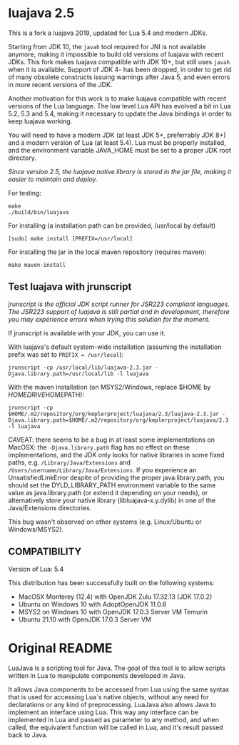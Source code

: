 luajava 2.5
===========

This is a fork a luajava 2019, updated for Lua 5.4 and modern JDKs.

Starting from JDK 10, the `javah` tool required for JNI is not available anymore, making it impossible
to build old versions of luajava with recent JDKs. This fork makes luajava compatible with JDK 10+,
but still uses `javah` when it is available. Support of JDK 4- has been dropped, in order to get rid
of many obsolete constructs issuing warnings after Java 5, and even errors in more recent versions of the JDK.

Another motivation for this work is to make luajava compatible with recent versions of the Lua language.
The low level Lua API has evolved a bit in Lua 5.2, 5.3 and 5.4, making it necessary to update the
Java bindings in order to keep luajava working.

You will need to have a modern JDK (at least JDK 5+, preferrably JDK 8+) and a modern version of Lua (at least 5.4).
Lua must be properly installed, and the environment variable JAVA_HOME must be set to a proper JDK root directory.

*Since version 2.5, the luajava native library is stored in the jar file, making it easier to maintain and deploy.*

For testing:
```
make
./build/bin/luajava
```

For installing (a installation path can be provided, /usr/local by default)
```
[sudo] make install [PREFIX=/usr/local]
```

For installing the jar in the local maven repository (requires maven):
```
make maven-install
```

## Test luajava with jrunscript

*jrunscript is the official JDK script runner for JSR223 compliant languages. The JSR223 support of luajava is still partial and in development, therefore you may experience errors when trying this solution for the moment.*

If jrunscript is available with your JDK, you can use it.

With luajava's default system-wide installation (assuming the installation prefix was set to `PREFIX = /usr/local`):

`jrunscript -cp /usr/local/lib/luajava-2.3.jar -Djava.library.path=/usr/local/lib -l luajava`

With the maven installation (on MSYS2/Windows, replace $HOME by $HOMEDRIVE$HOMEPATH):

`jrunscript -cp $HOME/.m2/repository/org/keplerproject/luajava/2.3/luajava-2.3.jar -Djava.library.path=$HOME/.m2/repository/org/keplerproject/luajava/2.3 -l luajava`

CAVEAT: there seems to be a bug in at least some implementations on MacOSX: the `-Djava.library.path` flag has no effect on these implementations, and the JDK only looks for native libraries in some fixed paths, e.g. `/Library/Java/Extensions` and `/Users/username/Library/Java/Extensions`. If you experience an UnsatisfiedLinkError despite of providing the proper java.library.path, you should set the DYLD_LIBRARY_PATH environment variable to the same value as java.library.path (or extend it depending on your needs), or alternatively store your native library (libluajava-x.y.dylib) in one of the Java/Extensions directories.

This bug wasn't observed on other systems (e.g. Linux/Ubuntu or Windows/MSYS2).

## COMPATIBILITY

Version of Lua: 5.4

This distribution has been successfully built on the following systems:
  - MacOSX Monterey (12.4) with OpenJDK Zulu 17.32.13 (JDK 17.0.2)
  - Ubuntu on Windows 10 with AdoptOpenJDK 11.0.6
  - MSYS2 on Windows 10 with OpenJDK 17.0.3 Server VM Temurin
  - Ubuntu 21.10 with OpenJDK 17.0.3 Server VM

Original README
===============

LuaJava is a scripting tool for Java. The goal of this tool is to allow scripts written in Lua to manipulate components developed in Java. 

It allows Java components to be accessed from Lua using the same syntax that is used for accessing Lua`s native objects, without any need 
for declarations or any kind of preprocessing.  LuaJava also allows Java to implement an interface using Lua. This way any interface can be
implemented in Lua and passed as parameter to any method, and when called, the equivalent function will be called in Lua, and it's result 
passed back to Java.
